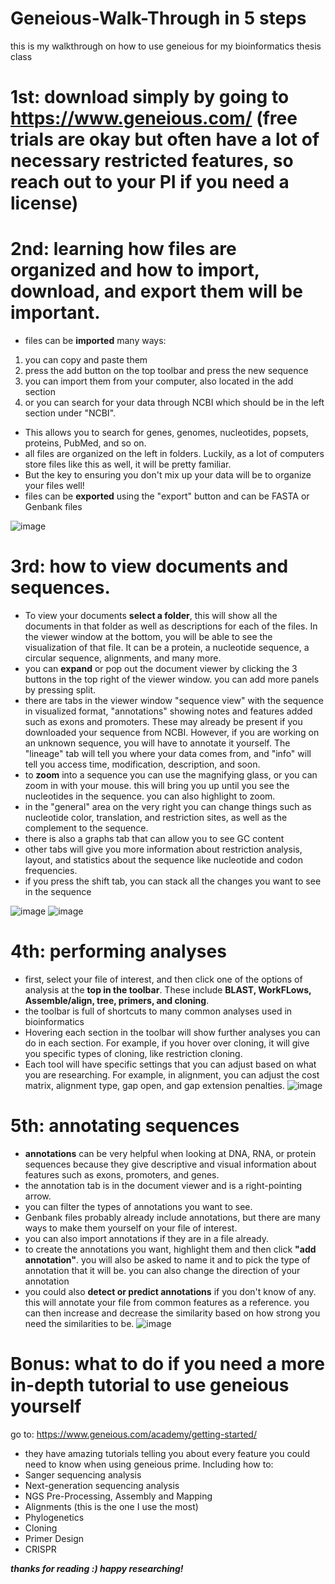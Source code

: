 # Geneious-Walk-Through in 5 steps
this is my walkthrough on how to use geneious for my bioinformatics thesis class

# 1st: download simply by going to https://www.geneious.com/ (free trials are okay but often have a lot of necessary restricted features, so reach out to your PI if you need a license) 

# 2nd: learning how files are organized and how to import, download, and export them will be important. 
- files can be **imported** many ways:
1. you can copy and paste them
2. press the add button on the top toolbar and press the new sequence
3. you can import them from your computer, also located in the add section
4. or you can search for your data through NCBI which should be in the left section under "NCBI".
- This allows you to search for genes, genomes, nucleotides, popsets, proteins, PubMed, and so on. 
- all files are organized on the left in folders. Luckily, as a lot of computers store files like this as well, it will be pretty familiar.
- But the key to ensuring you don't mix up your data will be to organize your files well!
- files can be **exported** using the "export" button and can be FASTA or Genbank files

![image](https://github.com/angcarcione/Geneious-Walk-Through/assets/151074947/7d0cdc06-17b6-405b-9df5-f9d2c265560b)

 
# 3rd: how to view documents and sequences.
- To view your documents **select a folder**, this will show all the documents in that folder as well as descriptions for each of the files. In the viewer window at the bottom, you will be able to see the visualization of that file. It can be a protein, a nucleotide sequence, a circular sequence, alignments, and many more. 
- you can **expand** or pop out the document viewer by clicking the 3 buttons in the top right of the viewer window. you can add more panels by pressing split.
- there are tabs in the viewer window "sequence view" with the sequence in visualized format, "annotations" showing notes and features added such as exons and promoters. These may already be present if you downloaded your sequence from NCBI. However, if you are working on an unknown sequence, you will have to annotate it yourself. The "lineage" tab will tell you where your data comes from, and "info" will tell you access time, modification, description, and soon. 
- to **zoom** into a sequence you can use the magnifying glass, or you can zoom in with your mouse. this will bring you up until you see the nucleotides in the sequence. you can also highlight to zoom. 
- in the "general" area on the very right you can change things such as nucleotide color, translation, and restriction sites, as well as the complement to the sequence. 
- there is also a graphs tab that can allow you to see GC content
- other tabs will give you more information about restriction analysis, layout, and statistics about the sequence like nucleotide and codon frequencies.
- if you press the shift tab, you can stack all the changes you want to see in the sequence

![image](https://github.com/angcarcione/Geneious-Walk-Through/assets/151074947/f8672181-991f-434c-883a-41b3c5448e23)
![image](https://github.com/angcarcione/Geneious-Walk-Through/assets/151074947/fd4805d7-9ece-4012-b5df-be8a6a1fd507)


# 4th: performing analyses 
- first, select your file of interest, and then click one of the options of analysis at the **top in the toolbar**. These include **BLAST, WorkFLows, Assemble/align, tree, primers, and cloning**.
- the toolbar is full of shortcuts to many common analyses used in bioinformatics
- Hovering each section in the toolbar will show further analyses you can do in each section. For example, if you hover over cloning, it will give you specific types of cloning, like restriction cloning. 
- Each tool will have specific settings that you can adjust based on what you are researching. For example, in alignment, you can adjust the cost matrix, alignment type, gap open, and gap extension penalties. 
![image](https://github.com/angcarcione/Geneious-Walk-Through/assets/151074947/2b341399-b287-44ef-a11e-b394dbaf0287)

# 5th: annotating sequences
- **annotations** can be very helpful when looking at DNA, RNA, or protein sequences because they give descriptive and visual information about features such as exons, promoters, and genes. 
- the annotation tab is in the document viewer and is a right-pointing arrow. 
- you can filter the types of annotations you want to see. 
- Genbank files probably already include annotations, but there are many ways to make them yourself on your file of interest. 
- you can also import annotations if they are in a file already. 
- to create the annotations you want, highlight them and then click **"add annotation"**. you will also be asked to name it and to pick the type of annotation that it will be. you can also change the direction of your annotation
- you could also **detect or predict annotations** if you don't know of any. this will annotate your file from common features as a reference. you can then increase and decrease the similarity based on how strong you need the similarities to be. 
![image](https://github.com/angcarcione/Geneious-Walk-Through/assets/151074947/358c9cbd-09aa-4f0d-869b-19e05d865399)


# Bonus: what to do if you need a more in-depth tutorial to use geneious yourself
go to: https://www.geneious.com/academy/getting-started/ 
- they have amazing tutorials telling you about every feature you could need to know when using geneious prime. Including how to:
- Sanger sequencing analysis
- Next-generation sequencing analysis
- NGS Pre-Processing, Assembly and Mapping
- Alignments (this is the one I use the most) 
- Phylogenetics
- Cloning
- Primer Design
- CRISPR

_**thanks for reading :) happy researching!**_
